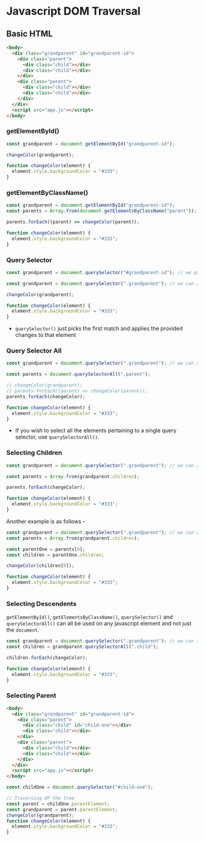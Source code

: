 # Javascript DOM Traversal

## Basic HTML

```html
<body>
  <div class="grandparent" id="grandparent-id">
    <div class="parent">
      <div class="child"></div>
      <div class="child"></div>
    </div>
    <div class="parent">
      <div class="child"></div>
      <div class="child"></div>
    </div>
  </div>
  <script src="app.js"></script>
</body>
```

### getElementById()

```javascript
const grandparent = document.getElementById("grandparent-id");

changeColor(grandparent);

function changeColor(element) {
  element.style.backgroundColor = "#333";
}
```

### getElementByClassName()

```javascript
const grandparent = document.getElementById("grandparent-id");
const parents = Array.from(document.getElementsByClassName("parent")); // getElementByClassName always returns a collection of objects. Thus, we need to extract the array from it. Hence, Array.from()

parents.forEach((parent) => changeColor(parent));

function changeColor(element) {
  element.style.backgroundColor = "#333";
}
```

### Query Selector

```javascript
const grandparent = document.querySelector("#grandparent-id"); // we pass the css selector to the querySelector() function

const grandparent = document.querySelector(".grandparent"); // we can also select an entire class using the class notation of a css selector

changeColor(grandparent);

function changeColor(element) {
  element.style.backgroundColor = "#333";
}
```

- `querySelector()` just picks the first match and applies the provided changes to that element

### Query Selector All

```javascript
const grandparent = document.querySelector(".grandparent"); // we can also select an entire class using the class notation of a css selector

const parents = document.querySelectorAll(".parent");

// changeColor(grandparent);
// parents.forEach((parent) => changeColor(parent));
parents.forEach(changeColor);

function changeColor(element) {
  element.style.backgroundColor = "#333";
}
```

- If you wish to select all the elements pertaining to a single query selector, use `querySelectorAll()`.

### Selecting Children

```javascript
const grandparent = document.querySelector(".grandparent"); // we can also select an entire class using the class notation of a css selector

const parents = Array.from(grandparent.children);

parents.forEach(changeColor);

function changeColor(element) {
  element.style.backgroundColor = "#333";
}
```

Another example is as follows -

```javascript
const grandparent = document.querySelector(".grandparent"); // we can also select an entire class using the class notation of a css selector
const parents = Array.from(grandparent.children);

const parentOne = parents[0];
const children = parentOne.children;

changeColor(children[0]);

function changeColor(element) {
  element.style.backgroundColor = "#333";
}
```

### Selecting Descendents

`getElementById()`, `getElementsByClassName()`, `querySelector()` and `querySelectorAll()` can all be used on any javascript element and not just the `document`.

```javascript
const grandparent = document.querySelector(".grandparent"); // we can also select an entire class using the class notation of a css selector
const children = grandparent.querySelectorAll(".child");

children.forEach(changeColor);

function changeColor(element) {
  element.style.backgroundColor = "#333";
}
```

### Selecting Parent

```html
<body>
  <div class="grandparent" id="grandparent-id">
    <div class="parent">
      <div class="child" id="child-one"></div>
      <div class="child"></div>
    </div>
    <div class="parent">
      <div class="child"></div>
      <div class="child"></div>
    </div>
  </div>
  <script src="app.js"></script>
</body>
```

```javascript
const childOne = document.querySelector("#child-one");

// Traversing UP the tree
const parent = childOne.parentElement;
const grandparent = parent.parentElement;
changeColor(grandparent);
function changeColor(element) {
  element.style.backgroundColor = "#333";
}
```
